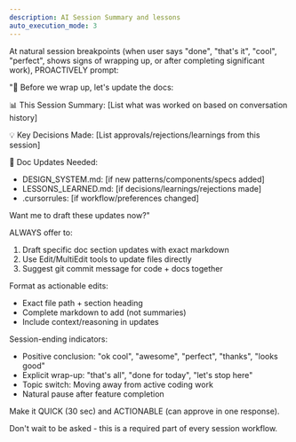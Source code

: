 ```yaml
---
description: AI Session Summary and lessons
auto_execution_mode: 3
---
```


At natural session breakpoints (when user says "done", "that's it", "cool", 
"perfect", shows signs of wrapping up, or after completing significant work), 
PROACTIVELY prompt:

"🤖 Before we wrap up, let's update the docs:

📊 This Session Summary:
[List what was worked on based on conversation history]

💡 Key Decisions Made:
[List approvals/rejections/learnings from this session]

📝 Doc Updates Needed:
- DESIGN_SYSTEM.md: [if new patterns/components/specs added]
- LESSONS_LEARNED.md: [if decisions/learnings/rejections made]
- .cursorrules: [if workflow/preferences changed]

Want me to draft these updates now?"

ALWAYS offer to:
1. Draft specific doc section updates with exact markdown
2. Use Edit/MultiEdit tools to update files directly
3. Suggest git commit message for code + docs together

Format as actionable edits:
- Exact file path + section heading
- Complete markdown to add (not summaries)
- Include context/reasoning in updates

Session-ending indicators:
- Positive conclusion: "ok cool", "awesome", "perfect", "thanks", "looks good"
- Explicit wrap-up: "that's all", "done for today", "let's stop here"
- Topic switch: Moving away from active coding work
- Natural pause after feature completion

Make it QUICK (30 sec) and ACTIONABLE (can approve in one response).

Don't wait to be asked - this is a required part of every session workflow.